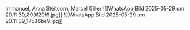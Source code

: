 Immanuel, Anna Steitcorn, Marcel Giller
![[WhatsApp Bild 2025-05-29 um 20.11.39_899f20f9.jpg]]
![[WhatsApp Bild 2025-05-29 um 20.11.39_17536be9.jpg]]
